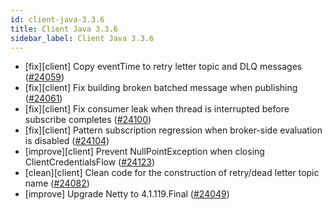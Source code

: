 ```yaml
---
id: client-java-3.3.6
title: Client Java 3.3.6
sidebar_label: Client Java 3.3.6
---
```


- [fix][client] Copy eventTime to retry letter topic and DLQ messages ([#24059](https://github.com/apache/pulsar/pull/24059))
- [fix][client] Fix building broken batched message when publishing ([#24061](https://github.com/apache/pulsar/pull/24061))
- [fix][client] Fix consumer leak when thread is interrupted before subscribe completes ([#24100](https://github.com/apache/pulsar/pull/24100))
- [fix][client] Pattern subscription regression when broker-side evaluation is disabled ([#24104](https://github.com/apache/pulsar/pull/24104))
- [improve][client] Prevent NullPointException when closing ClientCredentialsFlow ([#24123](https://github.com/apache/pulsar/pull/24123))
- [clean][client] Clean code for the construction of retry/dead letter topic name ([#24082](https://github.com/apache/pulsar/pull/24082))
- [improve] Upgrade Netty to 4.1.119.Final ([#24049](https://github.com/apache/pulsar/pull/24049))
